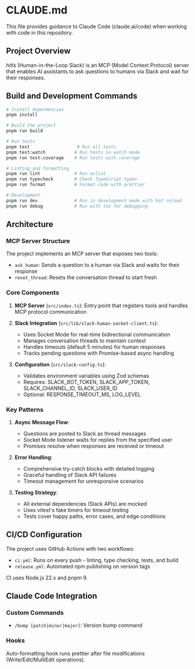# CLAUDE.md

This file provides guidance to Claude Code (claude.ai/code) when working with code in this repository.

## Project Overview

hitls (Human-in-the-Loop Slack) is an MCP (Model Context Protocol) server that enables AI assistants to ask questions to humans via Slack and wait for their responses.

## Build and Development Commands

```bash
# Install dependencies
pnpm install

# Build the project
pnpm run build

# Run tests
pnpm test                  # Run all tests
pnpm test:watch           # Run tests in watch mode
pnpm run test:coverage    # Run tests with coverage

# Linting and formatting
pnpm run lint             # Run oxlint
pnpm run typecheck        # Check TypeScript types
pnpm run format           # Format code with prettier

# Development
pnpm run dev              # Run in development mode with hot reload
pnpm run debug            # Run with tsx for debugging
```

## Architecture

### MCP Server Structure
The project implements an MCP server that exposes two tools:
- `ask_human`: Sends a question to a human via Slack and waits for their response
- `reset_thread`: Resets the conversation thread to start fresh

### Core Components

1. **MCP Server** (`src/index.ts`): Entry point that registers tools and handles MCP protocol communication

2. **Slack Integration** (`src/lib/slack-human-socket-client.ts`): 
   - Uses Socket Mode for real-time bidirectional communication
   - Manages conversation threads to maintain context
   - Handles timeouts (default 5 minutes) for human responses
   - Tracks pending questions with Promise-based async handling

3. **Configuration** (`src/slack-config.ts`):
   - Validates environment variables using Zod schemas
   - Requires: SLACK_BOT_TOKEN, SLACK_APP_TOKEN, SLACK_CHANNEL_ID, SLACK_USER_ID
   - Optional: RESPONSE_TIMEOUT_MS, LOG_LEVEL

### Key Patterns

1. **Async Message Flow**:
   - Questions are posted to Slack as thread messages
   - Socket Mode listener waits for replies from the specified user
   - Promises resolve when responses are received or timeout

2. **Error Handling**:
   - Comprehensive try-catch blocks with detailed logging
   - Graceful handling of Slack API failures
   - Timeout management for unresponsive scenarios

3. **Testing Strategy**:
   - All external dependencies (Slack APIs) are mocked
   - Uses vitest's fake timers for timeout testing
   - Tests cover happy paths, error cases, and edge conditions

## CI/CD Configuration

The project uses GitHub Actions with two workflows:
- `ci.yml`: Runs on every push - linting, type checking, tests, and build
- `release.yml`: Automated npm publishing on version tags

CI uses Node.js 22.x and pnpm 9.

## Claude Code Integration

### Custom Commands
- `/bump [patch|minor|major]`: Version bump command

### Hooks
Auto-formatting hook runs prettier after file modifications (Write/Edit/MultiEdit operations).